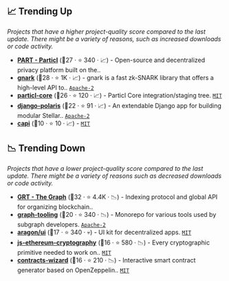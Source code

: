 ## 📈 Trending Up

_Projects that have a higher project-quality score compared to the last update. There might be a variety of reasons, such as increased downloads or code activity._

- <b><a href="https://github.com/particl">PART - Particl</a></b> (🥈27 ·  ⭐ 340 · 📈) - Open-source and decentralized privacy platform built on the..
- <b><a href="https://github.com/Consensys/gnark">gnark</a></b> (🥇28 ·  ⭐ 1K · 📈) - gnark is a fast zk-SNARK library that offers a high-level API to.. <code><a href="http://bit.ly/3nYMfla">Apache-2</a></code>
- <b><a href="https://github.com/particl/particl-core">particl-core</a></b> (🥇26 ·  ⭐ 120 · 📈) - Particl Core integration/staging tree. <code><a href="http://bit.ly/34MBwT8">MIT</a></code>
- <b><a href="https://github.com/stellar/django-polaris">django-polaris</a></b> (🥇22 ·  ⭐ 91 · 📈) - An extendable Django app for building modular Stellar.. <code><a href="http://bit.ly/3nYMfla">Apache-2</a></code>
- <b><a href="https://github.com/paritytech/capi">capi</a></b> (🥉10 ·  ⭐ 10 · 📈) -  <code><a href="http://bit.ly/34MBwT8">MIT</a></code>

## 📉 Trending Down

_Projects that have a lower project-quality score compared to the last update. There might be a variety of reasons such as decreased downloads or code activity._

- <b><a href="https://github.com/graphprotocol">GRT - The Graph</a></b> (🥇32 ·  ⭐ 4.4K · 📉) - Indexing protocol and global API for organizing blockchain.. <code><img src="https://git.io/J9cO9" style="display:inline;" width="13" height="13"></code>
- <b><a href="https://github.com/graphprotocol/graph-tooling">graph-tooling</a></b> (🥈20 ·  ⭐ 340 · 📉) - Monorepo for various tools used by subgraph developers. <code><a href="http://bit.ly/3nYMfla">Apache-2</a></code>
- <b><a href="https://github.com/aragon/ui">aragon/ui</a></b> (🥈17 ·  ⭐ 340 · 💀) - UI kit for decentralized apps. <code><a href="http://bit.ly/34MBwT8">MIT</a></code>
- <b><a href="https://github.com/ethereum/js-ethereum-cryptography">js-ethereum-cryptography</a></b> (🥈16 ·  ⭐ 580 · 📉) - Every cryptographic primitive needed to work on.. <code><a href="http://bit.ly/34MBwT8">MIT</a></code>
- <b><a href="https://github.com/OpenZeppelin/contracts-wizard">contracts-wizard</a></b> (🥈16 ·  ⭐ 210 · 📉) - Interactive smart contract generator based on OpenZeppelin.. <code><a href="http://bit.ly/34MBwT8">MIT</a></code>

